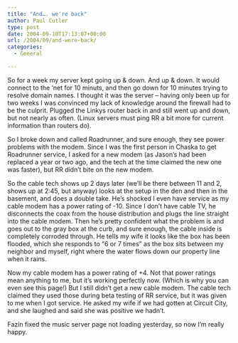 ```yaml
---
title: "And…. we're back"
author: Paul Cutler
type: post
date: 2004-09-10T17:13:07+00:00
url: /2004/09/and-were-back/
categories:
  - General

---
```

So for a week my server kept going up & down. And up & down. It would connect to the &#8216;net for 10 minuts, and then go down for 10 minutes trying to resolve domain names. I thought it was the server &#8211; having only been up for two weeks I was convinced my lack of knowledge around the firewall had to be the culprit. Plugged the Linkys router back in and still went up and down, but not nearly as often. (Linux servers must ping RR a bit more for current information than routers do).

So I broke down and called Roadrunner, and sure enough, they see power problems with the modem. Since I was the first person in Chaska to get Roadrunner service, I asked for a new modem (as Jason&#8217;s had been replaced a year or two ago, and the tech at the time claimed the new one was faster), but RR didn&#8217;t bite on the new modem.

So the cable tech shows up 2 days later (we&#8217;ll be there between 11 and 2, shows up at 2:45, but anyway) looks at the setup in the den and then in the basement, and does a double take. He&#8217;s shocked I even have service as my cable modem has a power rating of -10. Since I don&#8217;t have cable TV, he disconnects the coax from the house distribution and plugs the line straight into the cable modem. Then he&#8217;s pretty confident what the problem is and goes out to the gray box at the curb, and sure enough, the cable inside is completely corroded through. He tells my wife it looks like the box has been flooded, which she responds to &#8220;6 or 7 times&#8221; as the box sits between my neighbor and myself, right where the water flows down our property line when it rains.

Now my cable modem has a power rating of +4. Not that power ratings mean anything to me, but it&#8217;s working perfectly now. (Which is why you can even see this page!) But I still didn&#8217;t get a new cable modem. The cable tech claimed they used those during beta testing of RR service, but it was given to me when I got service. He asked my wife if we had gotten at Circuit City, and she laughed and said she was positive we hadn&#8217;t.

Fazin fixed the music server page not loading yesterday, so now I&#8217;m really happy.